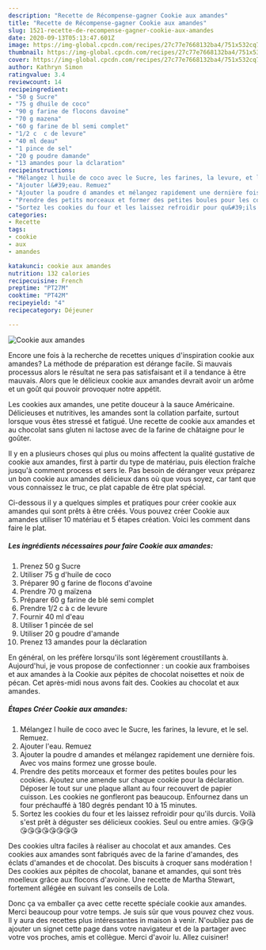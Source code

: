 ```yaml
---
description: "Recette de Récompense-gagner Cookie aux amandes"
title: "Recette de Récompense-gagner Cookie aux amandes"
slug: 1521-recette-de-recompense-gagner-cookie-aux-amandes
date: 2020-09-13T05:13:47.601Z
image: https://img-global.cpcdn.com/recipes/27c77e7668132ba4/751x532cq70/cookie-aux-amandes-photo-principale-de-la-recette.jpg
thumbnail: https://img-global.cpcdn.com/recipes/27c77e7668132ba4/751x532cq70/cookie-aux-amandes-photo-principale-de-la-recette.jpg
cover: https://img-global.cpcdn.com/recipes/27c77e7668132ba4/751x532cq70/cookie-aux-amandes-photo-principale-de-la-recette.jpg
author: Kathryn Simon
ratingvalue: 3.4
reviewcount: 14
recipeingredient:
- "50 g Sucre"
- "75 g dhuile de coco"
- "90 g farine de flocons davoine"
- "70 g mazena"
- "60 g farine de bl semi complet"
- "1/2 c  c de levure"
- "40 ml deau"
- "1 pince de sel"
- "20 g poudre damande"
- "13 amandes pour la dclaration"
recipeinstructions:
- "Mélangez l huile de coco avec le Sucre, les farines, la levure, et le sel. Remuez."
- "Ajouter l&#39;eau. Remuez"
- "Ajouter la poudre d amandes et mélangez rapidement une dernière fois. Avec vos mains formez une grosse boule."
- "Prendre des petits morceaux et former des petites boules pour les cookies. Ajoutez une amende sur chaque cookie pour la déclaration. Déposer le tout sur une plaque allant au four recouvert de papier cuisson. Les cookies ne gonfleront pas beaucoup. Enfournez dans un four préchauffé à 180 degrés pendant 10 à 15 minutes."
- "Sortez les cookies du four et les laissez refroidir pour qu&#39;ils durcis. Voilà s&#39;est prêt à déguster ses délicieux cookies. Seul ou entre amies. 😘😘😘😘😘😘😘😘😘😘😘"
categories:
- Recette
tags:
- cookie
- aux
- amandes

katakunci: cookie aux amandes 
nutrition: 132 calories
recipecuisine: French
preptime: "PT27M"
cooktime: "PT42M"
recipeyield: "4"
recipecategory: Déjeuner

---
```



![Cookie aux amandes](https://img-global.cpcdn.com/recipes/27c77e7668132ba4/751x532cq70/cookie-aux-amandes-photo-principale-de-la-recette.jpg)

Encore une fois à la recherche de recettes uniques d'inspiration cookie aux amandes? La méthode de préparation est dérange facile. Si mauvais processus alors le résultat ne sera pas satisfaisant et il a tendance à être mauvais. Alors que le délicieux cookie aux amandes devrait avoir un arôme et un goût qui pouvoir provoquer notre appétit.

Les cookies aux amandes, une petite douceur à la sauce Américaine. Délicieuses et nutritives, les amandes sont la collation parfaite, surtout lorsque vous êtes stressé et fatigué. Une recette de cookie aux amandes et au chocolat sans gluten ni lactose avec de la farine de châtaigne pour le goûter.

Il y en a plusieurs choses qui plus ou moins affectent la qualité gustative de cookie aux amandes, first à partir du type de matériau, puis élection fraîche jusqu'à comment process et sers le. Pas besoin de déranger veux préparez un bon cookie aux amandes délicieux dans où que vous soyez, car tant que vous connaissez le truc, ce plat capable de être plat spécial.


Ci-dessous il y a quelques simples et pratiques pour créer cookie aux amandes qui sont prêts à être créés. Vous pouvez créer Cookie aux amandes utiliser 10 matériau et 5 étapes création. Voici les comment dans faire le plat.

<!--inarticleads1-->

##### Les ingrédients nécessaires pour faire Cookie aux amandes:

1. Prenez 50 g Sucre
1. Utiliser 75 g d&#39;huile de coco
1. Préparer 90 g farine de flocons d&#39;avoine
1. Prendre 70 g maïzena
1. Préparer 60 g farine de blé semi complet
1. Prendre 1/2 c à c de levure
1. Fournir 40 ml d&#39;eau
1. Utiliser 1 pincée de sel
1. Utiliser 20 g poudre d&#39;amande
1. Prenez 13 amandes pour la déclaration


En général, on les préfère lorsqu&#39;ils sont légèrement croustillants à. Aujourd&#39;hui, je vous propose de confectionner : un cookie aux framboises et aux amandes à la Cookie aux pépites de chocolat noisettes et noix de pécan. Cet après-midi nous avons fait des. Cookies au chocolat et aux amandes. 

<!--inarticleads2-->

##### Étapes Créer Cookie aux amandes:

1. Mélangez l huile de coco avec le Sucre, les farines, la levure, et le sel. Remuez.
1. Ajouter l&#39;eau. Remuez
1. Ajouter la poudre d amandes et mélangez rapidement une dernière fois. Avec vos mains formez une grosse boule.
1. Prendre des petits morceaux et former des petites boules pour les cookies. Ajoutez une amende sur chaque cookie pour la déclaration. Déposer le tout sur une plaque allant au four recouvert de papier cuisson. Les cookies ne gonfleront pas beaucoup. Enfournez dans un four préchauffé à 180 degrés pendant 10 à 15 minutes.
1. Sortez les cookies du four et les laissez refroidir pour qu&#39;ils durcis. Voilà s&#39;est prêt à déguster ses délicieux cookies. Seul ou entre amies. 😘😘😘😘😘😘😘😘😘😘😘


Des cookies ultra faciles à réaliser au chocolat et aux amandes. Ces cookies aux amandes sont fabriqués avec de la farine d&#39;amandes, des éclats d&#39;amandes et de chocolat. Des biscuits à croquer sans modération ! Des cookies aux pépites de chocolat, banane et amandes, qui sont très moelleux grâce aux flocons d&#39;avoine. Une recette de Martha Stewart, fortement allégée en suivant les conseils de Lola. 


Donc ça va emballer ça avec cette recette spéciale cookie aux amandes. Merci beaucoup pour votre temps. Je suis sûr que vous pouvez chez vous. Il y aura des recettes plus  intéressantes in maison à venir. N'oubliez pas de ajouter un signet cette page dans votre navigateur et de la partager avec votre vos proches, amis et collègue. Merci d'avoir lu. Allez cuisiner!
